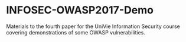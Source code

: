 # INFOSEC-OWASP2017-Demo
Materials to the fourth paper for the UniVie Information Security course covering demonstrations of some OWASP vulnerabilities.
